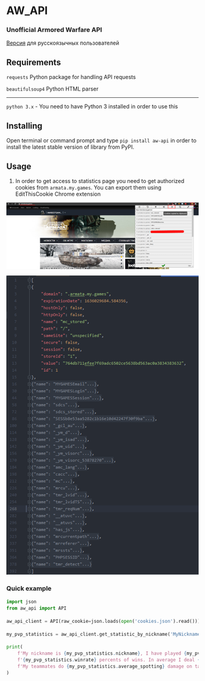 # AW_API

### Unofficial Armored Warfare API

[Версия](https://github.com/lookandhate/ArmoredWarfareAPI/wiki/README.md-RU) для русскоязычных пользователей

## Requirements

`requests` Python package for handling API requests

`beautifulsoup4` Python HTML parser

-------------
`python 3.x` - You need to have Python 3 installed in order to use this

## Installing
Open terminal or command prompt and type ``pip install aw-api`` in order to install
the latest stable version of library from PyPI.


## Usage

1) In order to get access to statistics page you need to get authorized cookies from ``armata.my.games``. You can export
   them using EditThisCookie Chrome extension
   
![cookie export][cookie]

[cookie]: https://github.com/lookandhate/ArmoredWarfareAPI/blob/master/github_readmepage/cookie_export.png 

![cookie.json file example][cookie.json]

[cookie.json]: https://github.com/lookandhate/ArmoredWarfareAPI/blob/master/github_readmepage/cookies.json_example.png 

### Quick example
```python
import json
from aw_api import API

aw_api_client = API(raw_cookie=json.loads(open('cookies.json').read()))

my_pvp_statistics = aw_api_client.get_statistic_by_nickname('MyNickname')

print(
    f'My nickname is {my_pvp_statistics.nickname}, I have played {my_pvp_statistics.battles} in PvP and have '
    f'{my_pvp_statistics.winrate} percents of wins. In average I deal {my_pvp_statistics.damage} per battle and kill {my_pvp_statistics.average_kills} enemies.'
    f'My teammates do {my_pvp_statistics.average_spotting} damage on tanks spotted by me. '
)

```
